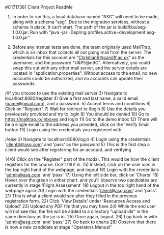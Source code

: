#C1717381 Client Project ReadMe

1) In order to run this, a local database named "ASG" will need to be made, along with a schema "asg". Due to the migration services, without a
schema in place, it can't start. The path of the jar is build/libs/asg-1.0.0.jar. Run with "java -jar -Dspring.profiles.active=development asg-1.0.0.jar"

2) Before any manual tests are done, the team originally used MailTrap, which is an inbox that collects all out going mail from the server. The credentials
for this account are "ChristianR@cardiff.ac.uk" as the username, and the password "U&P5@n9C". Alternatively, you could swap this out with any other mail
server, and the server details are located in "application.properties". Without access to the email, no new accounts could be authorized, and no accounts
can update their passwords. 

//If you choose to use the existing mail server
3) Navigate to localhost:8080/register
4) Give a first and last name, a valid email (name@gmail.com), and a password.
5) Accept terms and conditions
6) Click on "Register"
7) Wait for redirect to /login
8) Use the details you previousely provided and try to login
9) You should be denied
10) Go to https://mailtrap.io/inboxes and login
11) Go to the demo inbox
12) There will be a single email to the address you provided, click on the 'Verify Email' button
13) Login using the credentials you registered with

//else
3) Navigate to localhost:8080/login
4) Login using the credentials 'client4@asg.com' and 'pass' as the password
5) This is the first step a client would see after registering for an account, and verifying


14/6) Click on the "Register" part of the modal. This would be how the client registers for the course. Don't fill it in.
15) Instead, click on the user icon in the top right hand of the webpage, and logout
16) Login with the credentials 'admin@asg.com' and 'pass'
17) Using the left side bar, click on 'Charts'
18) Hover over the green in either chart, and you'll observe two candidates are currently in stage 'Flight Assessment'
19) Logout in the top right hand of the webpage again
20) Login with the credentials 'client@asg.com' and 'pass'.
21) This is what a client would see after they filled in the previous registration form. 
22) Click 'View Details' under 'Resources Access and Upload'
23) Upload any PDF file that you may have
24) While the end user will not see this, the file will be added to a directory "upload-dir" in the same directory as the jar is in.
25) Once again, logout.
26) Log back in with 'admin@asg.com' and 'pass'
27) Go back to charts
28) Observe that there is now a new candidate at stage "Operators Manual"
